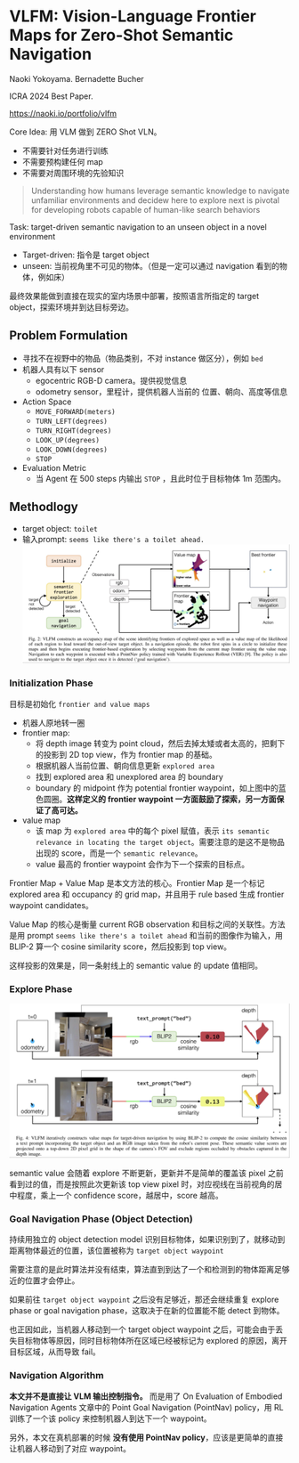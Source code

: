 # VLFM: Vision-Language Frontier Maps for Zero-Shot Semantic Navigation

Naoki Yokoyama. Bernadette Bucher

ICRA 2024 Best Paper.

https://naoki.io/portfolio/vlfm

Core Idea: 用 VLM 做到 ZERO Shot VLN。
- 不需要针对任务进行训练
- 不需要预构建任何 map
- 不需要对周围环境的先验知识

> Understanding how humans leverage semantic knowledge to navigate unfamiliar environments and decidew here to explore next is pivotal for developing robots capable of human-like search behaviors

Task: target-driven semantic navigation to an unseen object in a novel environment
- Target-driven: 指令是 target object
- unseen: 当前视角里不可见的物体。（但是一定可以通过 navigation 看到的物体，例如床）

最终效果能做到直接在现实的室内场景中部署，按照语言所指定的 target object，探索环境并到达目标旁边。

## Problem Formulation

- 寻找不在视野中的物品（物品类别，不对 instance 做区分），例如 `bed`
- 机器人具有以下 sensor
    - egocentric RGB-D camera。提供视觉信息
    - odometry sensor，里程计，提供机器人当前的 位置、朝向、高度等信息
- Action Space
    - `MOVE_FORWARD(meters)`
    - `TURN_LEFT(degrees)`
    - `TURN_RIGHT(degrees)`
    - `LOOK_UP(degrees)`
    - `LOOK_DOWN(degrees)`
    - `STOP`
- Evaluation Metric
    - 当 Agent 在 500 steps 内输出 `STOP` ，且此时位于目标物体 1m 范围内。


## Methodlogy

- target object: `toilet`
- 输入prompt: `seems like there's a toilet ahead.`
![VLFM1](../imgs/VLFM.png)
### Initialization Phase

目标是初始化 `frontier and value maps`

- 机器人原地转一圈
- frontier map:
    - 将 depth image 转变为 point cloud，然后去掉太矮或者太高的，把剩下的投影到 2D top view，作为 frontier map 的基础。
    - 根据机器人当前位置、朝向信息更新 `explored area`
    - 找到 explored area 和 unexplored area 的 boundary
    - boundary 的 midpoint 作为 potential frontier waypoint，如上图中的蓝色圆圈。**这样定义的 frontier waypoint 一方面鼓励了探索，另一方面保证了高可达。**
- value map
    - 该 map 为 `explored area` 中的每个 pixel 赋值，表示 `its semantic relevance in locating the target object`。需要注意的是这不是物品出现的 score，而是一个 `semantic relevance`。
    - value 最高的 frontier waypoint 会作为下一个探索的目标点。

Frontier Map + Value Map 是本文方法的核心。Frontier Map 是一个标记 explored area 和 occupancy 的 grid map，并且用于 rule based 生成 frontier waypoint candidates。

Value Map 的核心是衡量 current RGB observation 和目标之间的关联性。方法是用 prompt `seems like there's a toilet ahead` 和当前的图像作为输入，用 BLIP-2 算一个 cosine similarity score，然后投影到 top view。

这样投影的效果是，同一条射线上的 semantic value 的 update 值相同。


### Explore Phase

![](../imgs/VLFM2.png)

semantic value 会随着 explore 不断更新，更新并不是简单的覆盖该 pixel 之前看到过的值，而是按照此次更新该 top view pixel 时，对应视线在当前视角的居中程度，乘上一个 confidence score，越居中，score 越高。


### Goal Navigation Phase (Object Detection)

持续用独立的 object detection model 识别目标物体，如果识别到了，就移动到距离物体最近的位置，该位置被称为 `target object waypoint`

需要注意的是此时算法并没有结束，算法直到到达了一个和检测到的物体距离足够近的位置才会停止。

如果前往 `target object waypoint` 之后没有足够近，那还会继续重复 explore phase or goal navigation phase，这取决于在新的位置能不能 detect 到物体。

也正因如此，当机器人移动到一个 target object waypoint 之后，可能会由于丢失目标物体等原因，同时目标物体所在区域已经被标记为 explored 的原因，离开目标区域，从而导致 fail。

### Navigation Algorithm
**本文并不是直接让 VLM 输出控制指令。** 而是用了 On Evaluation of Embodied Navigation Agents 文章中的 Point Goal Navigation (PointNav) policy，用 RL 训练了一个该 policy 来控制机器人到达下一个 waypoint。

另外，本文在真机部署的时候 **没有使用 PointNav policy**，应该是更简单的直接让机器人移动到了对应 waypoint。
